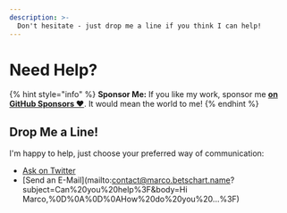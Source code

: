 ```yaml
---
description: >-
  Don't hesitate - just drop me a line if you think I can help!
---
```


# Need Help?

{% hint style="info" %}
**Sponsor Me:** If you like my work, sponsor me [**on GitHub Sponsors ❤️**](https://github.com/sponsors/marbetschar). It would mean the world to me!
{% endhint %}

## Drop Me a Line!

I'm happy to help, just choose your preferred way of communication:

- [Ask on Twitter](https://ctt.ac/Ef03H)
- [Send an E-Mail](mailto:contact@marco.betschart.name?subject=Can%20you%20help%3F&body=Hi Marco,%0D%0A%0D%0AHow%20do%20you%20...%3F)